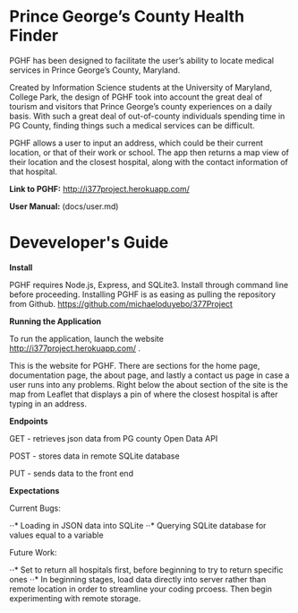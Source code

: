 # Prince George’s County Health Finder 
 
PGHF has been designed to facilitate the user’s ability to locate medical services in Prince George’s County, Maryland. 
 
Created by Information Science students at the University of Maryland, College Park, the design of PGHF took into account the great deal of tourism and visitors that Prince George’s county experiences on a daily basis. With such a great deal of out-of-county individuals spending time in PG County, finding things such a medical services can be difficult.  
 
PGHF allows a user to input an address, which could be their current location, or that of their work or school. The app then returns a map view of their location and the closest hospital, along with the contact information of that hospital. 
 
**Link to PGHF:** http://i377project.herokuapp.com/
 
**User Manual:** (docs/user.md)
 
# Deveveloper's Guide

**Install**

PGHF requires Node.js, Express, and SQLite3. Install through command line before proceeding. 
Installing PGHF is as easing as pulling the repository from Github. https://github.com/michaeloduyebo/377Project 

**Running the Application**

To run the application, launch the website http://i377project.herokuapp.com/ .

This is the website for PGHF. There are sections for the home page, documentation page, the about page, and lastly a contact us page in case a user runs into any problems. Right below the about section of the site is the map from Leaflet that displays a pin of where the closest hospital is after typing in an address.

**Endpoints**

GET - retrieves json data from PG county Open Data API 

POST - stores data in remote SQLite database 

PUT - sends data to the front end 

**Expectations**

Current Bugs: 

⋅⋅*  Loading in JSON data into SQLite
⋅⋅*  Querying SQLite database for values equal to a variable

Future Work: 

⋅⋅* Set to return all hospitals first, before beginning to try to return specific ones
⋅⋅*  In beginning stages, load data directly into server rather than remote location in order to streamline your coding prcoess. Then begin experimenting with remote storage. 

